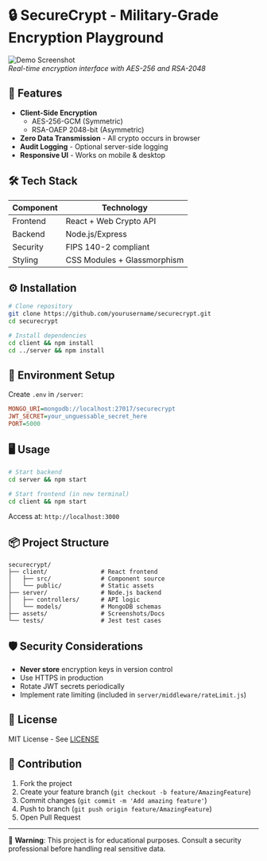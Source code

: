 # 🔒 SecureCrypt - Military-Grade Encryption Playground

![Demo Screenshot](./assets/demo-screenshot.png)  
*Real-time encryption interface with AES-256 and RSA-2048*

## 🚀 Features
- **Client-Side Encryption**  
  - AES-256-GCM (Symmetric)  
  - RSA-OAEP 2048-bit (Asymmetric)  
- **Zero Data Transmission** - All crypto occurs in browser  
- **Audit Logging** - Optional server-side logging  
- **Responsive UI** - Works on mobile & desktop  

## 🛠️ Tech Stack
| Component       | Technology               |
|-----------------|--------------------------|
| Frontend        | React + Web Crypto API   |
| Backend         | Node.js/Express          |
| Security        | FIPS 140-2 compliant     |
| Styling         | CSS Modules + Glassmorphism |

## ⚙️ Installation
```bash
# Clone repository
git clone https://github.com/yourusername/securecrypt.git
cd securecrypt

# Install dependencies
cd client && npm install
cd ../server && npm install
```

## 🔐 Environment Setup
Create `.env` in `/server`:
```ini
MONGO_URI=mongodb://localhost:27017/securecrypt
JWT_SECRET=your_unguessable_secret_here
PORT=5000
```

## 🖥️ Usage
```bash
# Start backend
cd server && npm start

# Start frontend (in new terminal)
cd client && npm start
```
Access at: `http://localhost:3000`

## 📦 Project Structure
```
securecrypt/
├── client/               # React frontend
│   ├── src/              # Component source
│   └── public/           # Static assets
├── server/               # Node.js backend
│   ├── controllers/      # API logic
│   └── models/           # MongoDB schemas
├── assets/               # Screenshots/Docs
└── tests/                # Jest test cases
```

## 🛡️ Security Considerations
- **Never store** encryption keys in version control  
- Use HTTPS in production  
- Rotate JWT secrets periodically  
- Implement rate limiting (included in `server/middleware/rateLimit.js`)  

## 📜 License
MIT License - See [LICENSE](./LICENSE)

## 🤝 Contribution
1. Fork the project  
2. Create your feature branch (`git checkout -b feature/AmazingFeature`)  
3. Commit changes (`git commit -m 'Add amazing feature'`)  
4. Push to branch (`git push origin feature/AmazingFeature`)  
5. Open Pull Request  

---

🔐 **Warning**: This project is for educational purposes. Consult a security professional before handling real sensitive data.
